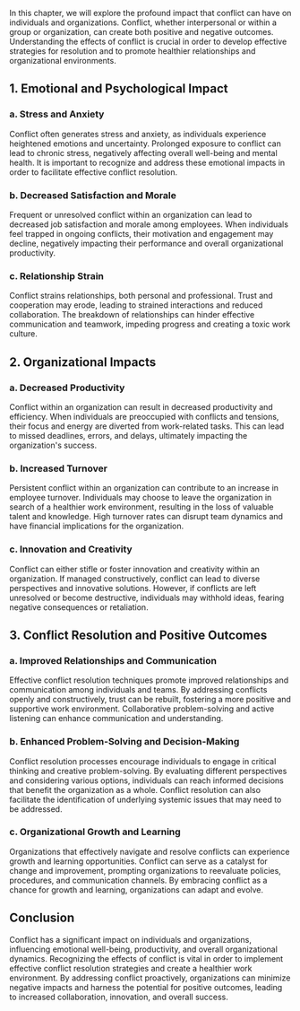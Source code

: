 
In this chapter, we will explore the profound impact that conflict can have on individuals and organizations. Conflict, whether interpersonal or within a group or organization, can create both positive and negative outcomes. Understanding the effects of conflict is crucial in order to develop effective strategies for resolution and to promote healthier relationships and organizational environments.

1\. Emotional and Psychological Impact
-------------------------------------

### a. Stress and Anxiety

Conflict often generates stress and anxiety, as individuals experience heightened emotions and uncertainty. Prolonged exposure to conflict can lead to chronic stress, negatively affecting overall well-being and mental health. It is important to recognize and address these emotional impacts in order to facilitate effective conflict resolution.

### b. Decreased Satisfaction and Morale

Frequent or unresolved conflict within an organization can lead to decreased job satisfaction and morale among employees. When individuals feel trapped in ongoing conflicts, their motivation and engagement may decline, negatively impacting their performance and overall organizational productivity.

### c. Relationship Strain

Conflict strains relationships, both personal and professional. Trust and cooperation may erode, leading to strained interactions and reduced collaboration. The breakdown of relationships can hinder effective communication and teamwork, impeding progress and creating a toxic work culture.

2\. Organizational Impacts
-------------------------

### a. Decreased Productivity

Conflict within an organization can result in decreased productivity and efficiency. When individuals are preoccupied with conflicts and tensions, their focus and energy are diverted from work-related tasks. This can lead to missed deadlines, errors, and delays, ultimately impacting the organization's success.

### b. Increased Turnover

Persistent conflict within an organization can contribute to an increase in employee turnover. Individuals may choose to leave the organization in search of a healthier work environment, resulting in the loss of valuable talent and knowledge. High turnover rates can disrupt team dynamics and have financial implications for the organization.

### c. Innovation and Creativity

Conflict can either stifle or foster innovation and creativity within an organization. If managed constructively, conflict can lead to diverse perspectives and innovative solutions. However, if conflicts are left unresolved or become destructive, individuals may withhold ideas, fearing negative consequences or retaliation.

3\. Conflict Resolution and Positive Outcomes
--------------------------------------------

### a. Improved Relationships and Communication

Effective conflict resolution techniques promote improved relationships and communication among individuals and teams. By addressing conflicts openly and constructively, trust can be rebuilt, fostering a more positive and supportive work environment. Collaborative problem-solving and active listening can enhance communication and understanding.

### b. Enhanced Problem-Solving and Decision-Making

Conflict resolution processes encourage individuals to engage in critical thinking and creative problem-solving. By evaluating different perspectives and considering various options, individuals can reach informed decisions that benefit the organization as a whole. Conflict resolution can also facilitate the identification of underlying systemic issues that may need to be addressed.

### c. Organizational Growth and Learning

Organizations that effectively navigate and resolve conflicts can experience growth and learning opportunities. Conflict can serve as a catalyst for change and improvement, prompting organizations to reevaluate policies, procedures, and communication channels. By embracing conflict as a chance for growth and learning, organizations can adapt and evolve.

Conclusion
----------

Conflict has a significant impact on individuals and organizations, influencing emotional well-being, productivity, and overall organizational dynamics. Recognizing the effects of conflict is vital in order to implement effective conflict resolution strategies and create a healthier work environment. By addressing conflict proactively, organizations can minimize negative impacts and harness the potential for positive outcomes, leading to increased collaboration, innovation, and overall success.
